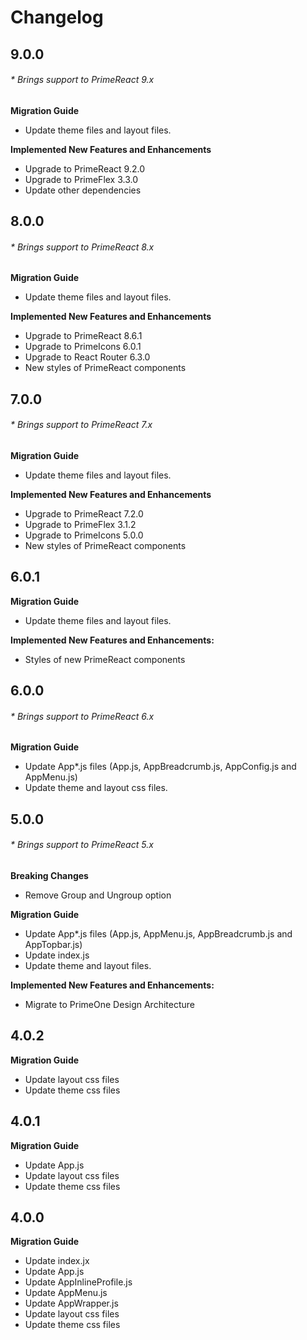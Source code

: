 # Changelog

## 9.0.0
###### * Brings support to PrimeReact 9.x

**Migration Guide**

- Update theme files and layout files.

**Implemented New Features and Enhancements**

- Upgrade to PrimeReact 9.2.0
- Upgrade to PrimeFlex 3.3.0
- Update other dependencies

## 8.0.0
###### * Brings support to PrimeReact 8.x

**Migration Guide**

- Update theme files and layout files.

**Implemented New Features and Enhancements**

- Upgrade to PrimeReact 8.6.1
- Upgrade to PrimeIcons 6.0.1
- Upgrade to React Router 6.3.0
- New styles of PrimeReact components


## 7.0.0
###### * Brings support to PrimeReact 7.x

**Migration Guide**

- Update theme files and layout files.

**Implemented New Features and Enhancements**

- Upgrade to PrimeReact 7.2.0
- Upgrade to PrimeFlex 3.1.2
- Upgrade to PrimeIcons 5.0.0
- New styles of PrimeReact components

## 6.0.1

**Migration Guide**
- Update theme files and layout files.

**Implemented New Features and Enhancements:**

- Styles of new PrimeReact components

## 6.0.0
###### * Brings support to PrimeReact 6.x

**Migration Guide**
- Update App*.js files (App.js, AppBreadcrumb.js, AppConfig.js and AppMenu.js)
- Update theme and layout css files.

## 5.0.0
###### * Brings support to PrimeReact 5.x

**Breaking Changes**

- Remove Group and Ungroup option

**Migration Guide**

- Update App*.js files (App.js, AppMenu.js, AppBreadcrumb.js and AppTopbar.js)
- Update index.js
- Update theme and layout files.

**Implemented New Features and Enhancements:**

- Migrate to PrimeOne Design Architecture

## 4.0.2

**Migration Guide**

- Update layout css files
- Update theme css files

## 4.0.1

**Migration Guide**

- Update App.js
- Update layout css files
- Update theme css files

## 4.0.0

**Migration Guide**

- Update index.jx
- Update App.js
- Update AppInlineProfile.js
- Update AppMenu.js
- Update AppWrapper.js
- Update layout css files
- Update theme css files
